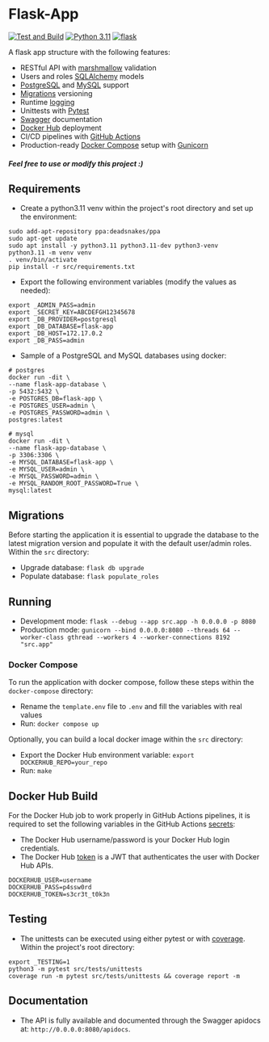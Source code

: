 # Flask-App
[![Test and Build](https://github.com/rodzera/flask-app/actions/workflows/test_and_build.yml/badge.svg?branch=master)](https://github.com/rodzera/flask-app/actions/workflows/test_and_build.yml) [![Python 3.11](https://img.shields.io/badge/python-3.11.x-blue.svg)](https://www.python.org/downloads/release/python-3111/) [![flask](https://img.shields.io/badge/flask-3.0.x-blue.svg)](https://flask.palletsprojects.com/en/3.0.x/)

A flask app structure with the following features:

- RESTful API with [marshmallow](https://flask-marshmallow.readthedocs.io/en/latest/) validation
- Users and roles [SQLAlchemy](https://flask-sqlalchemy.palletsprojects.com/en/3.1.x/) models
- [PostgreSQL](https://hub.docker.com/_/postgres) and [MySQL](https://hub.docker.com/_/mysql) support
- [Migrations](https://flask-migrate.readthedocs.io/en/latest/) versioning
- Runtime [logging](https://docs.python.org/3.11/library/logging)
- Unittests with [Pytest](https://docs.pytest.org/en/7.4.x/)
- [Swagger](https://github.com/flasgger/flasgger) documentation
- [Docker Hub](https://docs.docker.com/docker-hub/) deployment
- CI/CD pipelines with [GitHub Actions](https://docs.github.com/en/actions)
- Production-ready [Docker Compose](https://docs.docker.com/compose/) setup with [Gunicorn](https://gunicorn.org/)

##### Feel free to use or modify this project :)

## Requirements

- Create a python3.11 venv within the project's root directory and set up the environment:

```shell
sudo add-apt-repository ppa:deadsnakes/ppa
sudo apt-get update
sudo apt install -y python3.11 python3.11-dev python3-venv
python3.11 -m venv venv
. venv/bin/activate
pip install -r src/requirements.txt
```

- Export the following environment variables (modify the values as needed):

```shell
export _ADMIN_PASS=admin
export _SECRET_KEY=ABCDEFGH12345678
export _DB_PROVIDER=postgresql
export _DB_DATABASE=flask-app
export _DB_HOST=172.17.0.2
export _DB_PASS=admin
```

- Sample of a PostgreSQL and MySQL databases using docker:

```shell
# postgres
docker run -dit \
--name flask-app-database \
-p 5432:5432 \
-e POSTGRES_DB=flask-app \
-e POSTGRES_USER=admin \
-e POSTGRES_PASSWORD=admin \
postgres:latest

# mysql
docker run -dit \
--name flask-app-database \
-p 3306:3306 \
-e MYSQL_DATABASE=flask-app \
-e MYSQL_USER=admin \
-e MYSQL_PASSWORD=admin \
-e MYSQL_RANDOM_ROOT_PASSWORD=True \
mysql:latest
```

## Migrations

Before starting the application it is essential to upgrade the database to the latest migration version and populate it with the default user/admin roles. Within the `src` directory:

- Upgrade database: `flask db upgrade`
- Populate database: `flask populate_roles`

## Running

- Development mode: `flask --debug --app src.app -h 0.0.0.0 -p 8080`
- Production mode: `gunicorn --bind 0.0.0.0:8080 --threads 64 --worker-class gthread --workers 4 --worker-connections 8192 "src.app"`

### Docker Compose

To run the application with docker compose, follow these steps within the `docker-compose` directory:

* Rename the `template.env` file to `.env` and fill the variables with real values
* Run: `docker compose up`

Optionally, you can build a local docker image within the `src` directory:
* Export the Docker Hub environment variable: `export DOCKERHUB_REPO=your_repo`
* Run: `make`

## Docker Hub Build

For the Docker Hub job to work properly in GitHub Actions pipelines, it is required to set the following variables in the GitHub Actions [secrets](https://docs.github.com/en/actions/security-guides/using-secrets-in-github-actions):
* The Docker Hub username/password is your Docker Hub login credentials.
* The Docker Hub [token](https://docs.docker.com/docker-hub/api/latest/#tag/authentication/operation/PostUsersLogin) is a JWT that authenticates the user with Docker Hub APIs.

```text
DOCKERHUB_USER=username
DOCKERHUB_PASS=p4ssw0rd
DOCKERHUB_TOKEN=s3cr3t_t0k3n
```

## Testing

- The unittests can be executed using either pytest or with [coverage](https://github.com/nedbat/coveragepy). Within the project's root directory:

```shell
export _TESTING=1
python3 -m pytest src/tests/unittests
coverage run -m pytest src/tests/unittests && coverage report -m
```

## Documentation

* The API is fully available and documented through the Swagger apidocs at: `http://0.0.0.0:8080/apidocs`.
